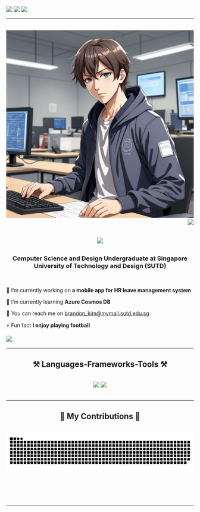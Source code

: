 ###

<br>
<img src='https://github-readme-stats.vercel.app/api?username=brandonkimchi&theme=material-palenight&show_icons=true&hide_border=true&count_private=true' >
<img src='https://github-readme-streak-stats.herokuapp.com/?user=brandonkimchi&theme=material-palenight&hide_border=true' >
<img src='https://github-readme-stats.vercel.app/api/top-langs/?username=brandonkimchi&theme=material-palenight&show_icons=true&hide_border=true&layout=compact' >
<hr/>


<br clear="both">
<img src='https://github.com/brandonkimchi/brandonkimchi/blob/main/anime%20profile.jpeg' size:150>
<img align="right" src="https://visitor-badge.laobi.icu/badge?page_id=brandonkimchi.brandonkimchi" /> 
<h1 align="center">
    <img src="https://readme-typing-svg.herokuapp.com/?font=Righteous&size=35&center=true&vCenter=true&width=500&height=70&duration=4000&lines=Hi+There!+👋;+I'm+Brandon+Kim!;" />
</h1>

<h3 align="center"> Computer Science and Design Undergraduate at Singapore University of Technology and Design (SUTD) </h3>

<br/>

<div align="left">
 
 🔭 I’m currently working on **a mobile app for HR leave management system**
 
 🌱 I’m currently learning **Azure Cosmos DB**

💬 You can reach me on brandon_kim@mymail.sutd.edu.sg

⚡ Fun fact **I enjoy playing football**

  <a href="https://www.linkedin.com/in/brandonkimeshawn/">
    <img src="https://img.shields.io/badge/LinkedIn-0077B5?style=for-the-badge&logo=linkedin&logoColor=white" target="_blank" />
  </a>
</div>

 <hr/>
 
<h2 align="center">⚒️ Languages-Frameworks-Tools ⚒️</h2>
<br/>
<div align="center">
    <img src="https://skillicons.dev/icons?i=react,html,css,vscode,github,figma,tailwind,git" />
    <img src="https://skillicons.dev/icons?i=nodejs,python,javascript,typescript,firebase,c,java,nextjs," /><br>
</div>

<br/>
<hr/>

<div align="center">
  <h2>🐍 My Contributions 🐍</h2>
  <br>
  <img alt="snake eating my contributions" src="https://raw.githubusercontent.com/salesp07/salesp07/output/github-contribution-grid-snake.svg" />
  
  <br/><br/><br/>
</div>

<hr/>


